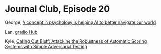 # Journal Club, Episode 20

George, [A concept in psychology is helping AI to better navigate our world](https://www.technologyreview.com/2020/07/17/1005415/a-concept-in-psychology-is-helping-ai-to-better-navigate-our-world/)

Lan, [gradio Hub](https://gradiohub.com/)

Kyle, [Calling Out Bluff: Attacking the Robustness of Automatic Scoring Systems with Simple Adversarial Testing](https://arxiv.org/pdf/2007.06796.pdf)
